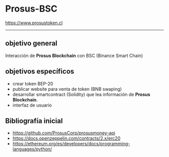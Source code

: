 # Prosus-BSC

https://www.prosustoken.cl

----

## objetivo general
Interacción de **Prosus Blockchain** con BSC (Binance Smart Chain)

## objetivos específicos
* crear token BEP-20
* publicar website para venta de token (BNB swaping)
* desarrollar smartcontract (Solidity) que lea información de **Prosus Blockchain**.
* interfaz de usuario


## Bibliografía inicial
* https://github.com/ProsusCorp/prosusmoney-api
* https://docs.openzeppelin.com/contracts/2.x/erc20
* https://ethereum.org/es/developers/docs/programming-languages/python/
